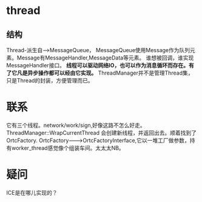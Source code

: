 # thread  
## 结构
Thread-派生自-->MessageQueue，
MessageQueue使用Message作为队列元素。Message有MessageHandler,MessageData等元素。
谁想被回调，谁实现MessageHandler接口。
**线程可以驱动网络IO，也可以作为消息循环而存在。有了它凡是异步操作都可以经由它实现。**
ThreadManager并不是管理Thread集，只是Thread的封装，方便管理而已。

# 联系

它有三个线程。network/work/sign,好像这路不怎么好走。  
ThreadManager::WrapCurrentThread 会创建新线程，并返回出去。顺着找到了OrtcFactory.
OrtcFactory--->OrtcFactoryInterface,它以一堆工厂做参数，持有worker_thread感觉像个组装车间。太太太NB。

# 疑问
ICE是在哪儿实现的？